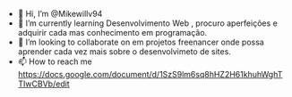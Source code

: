 - 👋 Hi, I’m @Mikewillv94
- 🌱 I’m currently learning  Desenvolvimento Web , procuro aperfeições e adquirir cada  mas conhecimento  em programação.
- 💞️ I’m looking to collaborate on  em projetos freenancer onde  possa aprender cada vez mais sobre o desenvolvimeto  de sites.
- 📫 How to reach me  https://docs.google.com/document/d/1SzS9lm6sq8hHZ2H61khuhWghTTIwCBVb/edit

<!---
Mikewillv94/Mikewillv94 is a ✨ special ✨ repository because its `README.md` (this file) appears on your GitHub profile.
You can click the Preview link to take a look at your changes.
--->
